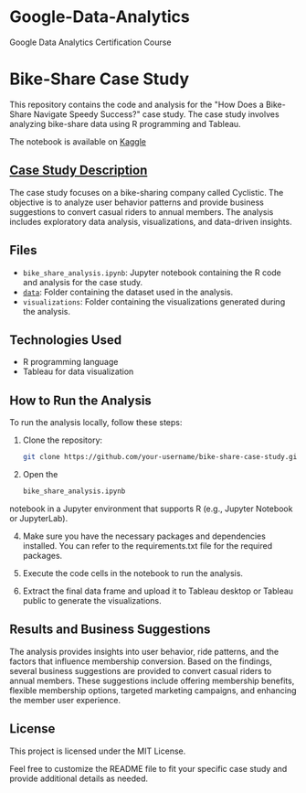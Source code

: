 # Google-Data-Analytics
Google Data Analytics Certification Course  

# Bike-Share Case Study

This repository contains the code and analysis for the "How Does a Bike-Share Navigate Speedy Success?" case study. The case study involves analyzing bike-share data using R programming and Tableau.

The notebook is available on [Kaggle](https://www.kaggle.com/code/vrmpiyush/capstone-case-study-in-r-tableau/notebook)

## [Case Study Description](bike_share_analysis.ipynb)

The case study focuses on a bike-sharing company called Cyclistic. The objective is to analyze user behavior patterns and provide business suggestions to convert casual riders to annual members. The analysis includes exploratory data analysis, visualizations, and data-driven insights.

## Files

- `bike_share_analysis.ipynb`: Jupyter notebook containing the R code and analysis for the case study.
- [`data`](Dataset): Folder containing the dataset used in the analysis.
- `visualizations`: Folder containing the visualizations generated during the analysis.

## Technologies Used

- R programming language
- Tableau for data visualization

## How to Run the Analysis

To run the analysis locally, follow these steps:

1. Clone the repository:

   ```bash
   git clone https://github.com/your-username/bike-share-case-study.git

2. Open the

      ```bash
      bike_share_analysis.ipynb
  notebook in a Jupyter environment that supports R (e.g., Jupyter Notebook or JupyterLab).

4. Make sure you have the necessary packages and dependencies installed. You can refer to the requirements.txt file for the required packages.

5. Execute the code cells in the notebook to run the analysis.
   
6. Extract the final data frame and upload it to Tableau desktop or Tableau public to generate the visualizations.

## Results and Business Suggestions
The analysis provides insights into user behavior, ride patterns, and the factors that influence membership conversion. Based on the findings, several business suggestions are provided to convert casual riders to annual members. These suggestions include offering membership benefits, flexible membership options, targeted marketing campaigns, and enhancing the member user experience.

## License
This project is licensed under the MIT License.  

Feel free to customize the README file to fit your specific case study and provide additional details as needed.

